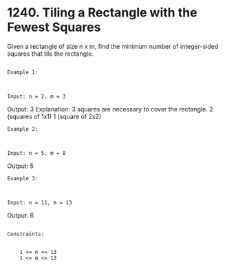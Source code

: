 # 1240. Tiling a Rectangle with the Fewest Squares

Given a rectangle of size n x m, find the minimum number of integer-sided squares that
        tile the rectangle.

     
    Example 1:

    

    Input: n = 2, m = 3
Output: 3
Explanation: 3 squares are necessary to cover the rectangle.
2 (squares of 1x1)
1 (square of 2x2)

    Example 2:

    

    Input: n = 5, m = 8
Output: 5

    Example 3:

    

    Input: n = 11, m = 13
Output: 6

     
    Constraints:

    
        1 <= n <= 13
        1 <= m <= 13